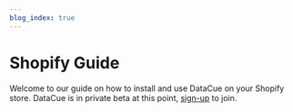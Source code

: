 ```yaml
---
blog_index: true
---
```


# Shopify Guide

Welcome to our guide on how to install and use DataCue on your Shopify store. DataCue is in private beta at this point, [sign-up](https://app.datacue.co/en/sign-up) to join.

<ArticleIndex type="shopify" />
